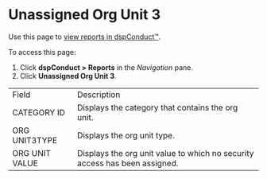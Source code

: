 # Unassigned Org Unit 3

<div class="use">

Use this page to [view reports in
dspConduct™](../Use_Cases/View_Reports_in_dspConduct.htm).

</div>

To access this page:

1.  Click <span style="font-weight: bold;">dspConduct \>
    </span>**Reports** in the *Navigation* pane.
2.  Click <span>**Unassigned Org Unit
3**.</span>

|                |                                                                            |
| -------------- | -------------------------------------------------------------------------- |
| Field          | Description                                                                |
| CATEGORY ID    | Displays the category that contains the org unit.                          |
| ORG UNIT3TYPE  | Displays the org unit type.                                                |
| ORG UNIT VALUE | Displays the org unit value to which no security access has been assigned. |
